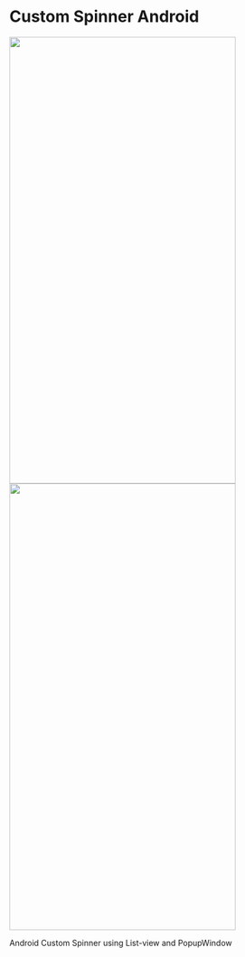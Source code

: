 # Custom Spinner Android




<img src="https://user-images.githubusercontent.com/24239299/144129582-6f3d6196-6fcd-48b0-84da-0b338a02c088.png" width="400" height="790">        <img src="https://user-images.githubusercontent.com/24239299/144129625-a2c4a071-f305-4a85-af32-61967924a04f.png" width="400" height="790">


Android Custom Spinner using List-view and PopupWindow
